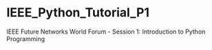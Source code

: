 # IEEE_Python_Tutorial_P1
IEEE Future Networks World Forum - Session 1: Introduction to Python Programming
